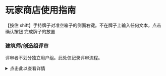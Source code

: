 # 玩家商店使用指南

【按住 shift】手持牌子对准空箱子的侧面右键。不在牌子上输入任何文本，点击确认按钮
完成牌子的放置

### 建筑师/创造组评审

评审者不划分独立用户组。此处仅记录评审流程。

<details>
<summary>点击此以查看详情</summary>
啊吧啊吧啊吧
</details>
